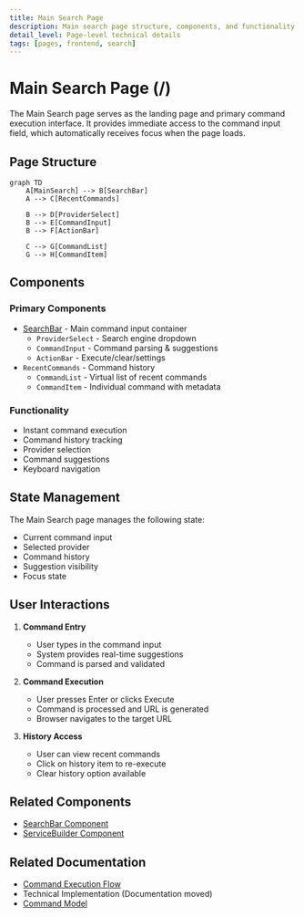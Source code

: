 ```yaml
---
title: Main Search Page
description: Main search page structure, components, and functionality
detail_level: Page-level technical details
tags: [pages, frontend, search]
---
```


# Main Search Page (/)

The Main Search page serves as the landing page and primary command execution interface. It provides immediate access to the command input field, which automatically receives focus when the page loads.

## Page Structure

```mermaid
graph TD
    A[MainSearch] --> B[SearchBar]
    A --> C[RecentCommands]

    B --> D[ProviderSelect]
    B --> E[CommandInput]
    B --> F[ActionBar]

    C --> G[CommandList]
    G --> H[CommandItem]
```

## Components

### Primary Components

- [SearchBar](../components/SearchBar.md) - Main command input container
  - `ProviderSelect` - Search engine dropdown
  - `CommandInput` - Command parsing & suggestions
  - `ActionBar` - Execute/clear/settings
- `RecentCommands` - Command history
  - `CommandList` - Virtual list of recent commands
  - `CommandItem` - Individual command with metadata

### Functionality

- Instant command execution
- Command history tracking
- Provider selection
- Command suggestions
- Keyboard navigation

## State Management

The Main Search page manages the following state:

- Current command input
- Selected provider
- Command history
- Suggestion visibility
- Focus state

## User Interactions

1. **Command Entry**

   - User types in the command input
   - System provides real-time suggestions
   - Command is parsed and validated

2. **Command Execution**

   - User presses Enter or clicks Execute
   - Command is processed and URL is generated
   - Browser navigates to the target URL

3. **History Access**
   - User can view recent commands
   - Click on history item to re-execute
   - Clear history option available

## Related Components

- [SearchBar Component](../components/SearchBar.md)
- [ServiceBuilder Component](../components/ServiceBuilder.md)

## Related Documentation

- [Command Execution Flow](../flows/command-execution.md)
- Technical Implementation (Documentation moved)
- [Command Model](../models/command.md)

